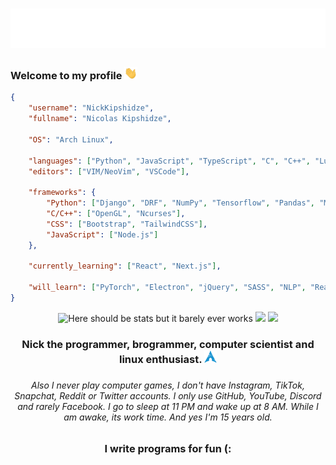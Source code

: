 <h1 align="center">
    <img src="https://raw.githubusercontent.com/NickKipshidze/NickKipshidze/main/name.svg" alt="Nick Kipshidze"/>
</h1>

<h3 align="left">
    Welcome to my profile <img src="https://raw.githubusercontent.com/NickKipshidze/NickKipshidze/main/wave.gif" height="20px" alt="👋">
</h3>

<!-- Cool JSON profile lol -->

```JSON
{
    "username": "NickKipshidze",
    "fullname": "Nicolas Kipshidze",

    "OS": "Arch Linux",

    "languages": ["Python", "JavaScript", "TypeScript", "C", "C++", "Lua"],
    "editors": ["VIM/NeoVim", "VSCode"],

    "frameworks": {
        "Python": ["Django", "DRF", "NumPy", "Tensorflow", "Pandas", "Matplotlib", "OpenCV", "PyQt5", "Tkinter", "PyGame"],
        "C/C++": ["OpenGL", "Ncurses"],
        "CSS": ["Bootstrap", "TailwindCSS"],
        "JavaScript": ["Node.js"]
    },

    "currently_learning": ["React", "Next.js"],

    "will_learn": ["PyTorch", "Electron", "jQuery", "SASS", "NLP", "React Native"]
}
```

<div align="center">
    <img alt="Here should be stats but it barely ever works" src="https://streak-stats.demolab.com/?user=NickKipshidze&hide_border=true&card_width=700&theme=react" width=700>
    <img src="https://github-profile-summary-cards.vercel.app/api/cards/profile-details?username=NickKipshidze&theme=react&hide_border=true" width=700>
    <img src="https://github-readme-activity-graph.vercel.app/graph?username=NickKipshidze&theme=react&hide_border=true" width=700>
</div>

<h3 align="center">Nick the programmer, brogrammer, computer scientist and linux enthusiast. <img src="./arch.png" height="20px" alt="arch"><h3>
<h6 align="center">Also I never play computer games, I don't have Instagram, TikTok, Snapchat, Reddit or Twitter accounts. I only use GitHub, YouTube, Discord and rarely Facebook. I go to sleep at 11 PM and wake up at 8 AM. While I am awake, its work time. And yes I'm 15 years old.<h6>

<h3 align="center">I write programs for fun (:</h3>

